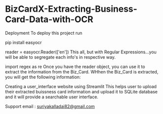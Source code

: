 # BizCardX-Extracting-Business-Card-Data-with-OCR

Deployment
To deploy this project run

  pip install easyocr
  
  reader = easyocr.Reader(['en'])
This all, but with Regular Expressions...you will be able to segregate each info's in respective way.

  import regex as re
Once you have the reader object, you can use it to extract the information from the Biz_Card. WHhen the Biz_Card is extracted, you will get the following information:



Creating a user_interface website using Streamlit
This helps user to upload their extracted buissness card information and upload it to SQLite database and it will provide a searchable user interface.



Support
email : suriyakalladai82@gmail.com

